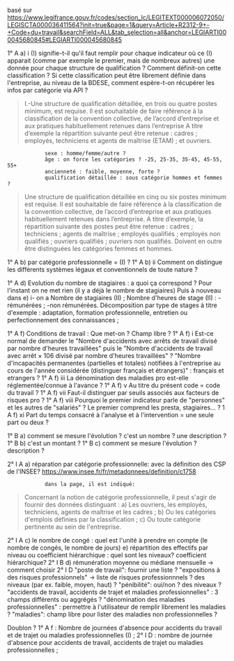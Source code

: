 basé sur https://www.legifrance.gouv.fr/codes/section_lc/LEGITEXT000006072050/LEGISCTA000036411564?init=true&page=1&query=Article+R2312-9+-+Code+du+travail&searchField=ALL&tab_selection=all&anchor=LEGIARTI000045680845#LEGIARTI000045680845


1°  A   a)  i   (I) signifie-t-il qu'il faut remplir pour chaque indicateur où ce (I) apparait (comme par exemple le premier, mais de nombreux autres) une donnée pour chaque structure de qualification ? Comment définit-on cette classification ? Si cette classification peut être librement définie dans l'entreprise, au niveau de la BDESE, comment espère-t-on récupérer les infos par catégorie via API ?


> I.-Une structure de qualification détaillée, en trois ou quatre postes minimum, est requise. 
> Il est souhaitable de faire référence à la classification de la convention collective, de l’accord d’entreprise et aux pratiques habituellement retenues dans l’entreprise
> A titre d’exemple la répartition suivante peut être retenue : cadres ; employés, techniciens et agents de maîtrise (ETAM) ; et ouvriers.

                sexe : homme/femme/autre ?
                âge : on force les catégories ? -25, 25-35, 35-45, 45-55, 55+
                ancienneté : faible, moyenne, forte ?
                qualification détaillée : sous catégorie hommes et femmes ?

> Une structure de qualification détaillée en cinq ou six postes minimum est requise. Il est souhaitable de faire référence à la classification de la convention collective, de l’accord d’entreprise et aux pratiques habituellement retenues dans l’entreprise.
> A titre d’exemple, la répartition suivante des postes peut être retenue : cadres ; techniciens ; agents de maîtrise ; employés qualifiés ; employés non qualifiés ; ouvriers qualifiés ; ouvriers non qualifiés. Doivent en outre être distinguées les catégories femmes et hommes.

1°  A   b)  par catégorie professionnelle = (I) ?
1°  A   b)   ii  Comment on distingue les différents systèmes légaux et conventionnels de toute nature ?

1°  A   d)  Evolution du nombre de stagiaires : a quoi ça correspond ? Pour l'instant on ne met rien (il y a déjà le nombre de stagiaires)
Puis à nouveau dans e) i- on a
Nombre de stagiaires (II) ;
Nombre d'heures de stage (II) :
-rémunérées ;
-non rémunérées.
Décomposition par type de stages à titre d'exemple : adaptation, formation professionnelle, entretien ou perfectionnement des connaissances ;

1°  A   f)  Conditions de travail : Que met-on ? Champ libre ?
1°  A   f)  i   Est-ce normal de demander le "Nombre d'accidents avec arrêts de travail divisé par nombre d'heures travaillées" puis le "Nombre d'accidents de travail avec arrêt × 106 divisé par nombre d'heures travaillées" ?
                "Nombre d'incapacités permanentes (partielles et totales) notifiées à l'entreprise au cours de l'année considérée (distinguer français et étrangers)" : français et etrangers ?
1°  A   f)  iii La dénomination des maladies pro est-elle réglementée/connue à l'avance ?
1°  A   f)  v   Au titre du présent code = code du travail ?
1°  A   f)  vii Faut-il distinguer par seuils associés aux facteurs de risques pro ?
1°  A   f)  viii Pourquoi le premier indicateur parle de "personnes" et les autres de "salariés" ? Le premier comprend les presta, stagiaires... ? 
1   A   f)  xi Part du temps consacré à l'analyse et à l'intervention = une seule part ou deux ?

1°  B   a)  comment se mesure l'évolution ? c'est un nombre ? une description ?
1°  B   b)  c'est un montant ?
1°  B   c)  comment se mesure l'évolution ? description ?

2°  I   A   a)  réparation par catégorie professionnelle: avec la définition des CSP de l'INSEE?
                https://www.insee.fr/fr/metadonnees/definition/c1758

                dans la page, il est indiqué:
> Concernant la notion de catégorie professionnelle, il peut s'agir de fournir des données distinguant :
> a) Les ouvriers, les employés, techniciens, agents de maîtrise et les cadres ;
> b) Ou les catégories d'emplois définies par la classification ;
> c) Ou toute catégorie pertinente au sein de l'entreprise.

2°  I   A   c) le nombre de congé : quel est l'unité à prendre en compte (le nombre de congés, le nombre de jours)
            e) répartition des effectifs  par niveau ou coefficient hiérarchique : quel sont les niveaux? coefficient hiérarchique?
2°  I   B   d) rémunération moyenne ou médiane mensuelle -> comment choisir
2°  I   D   "poste de travail": fournir une liste ?
            "expositions à des risques professionnels" -> liste de risques professionnnels ? des niveaux (par ex. faible, moyen, haut) ?
            "pénibilité": oui/non ? des niveaux ?
            "accidents de travail, accidents de trajet et maladies professionnelles" : 3 champs différents ou aggrégés ?
            "dénomination des maladies professionnelles" : permettre à l'utilisateur de remplir librement les maladies ?
            "maladies": champ libre pour lister des maladies non professionnelles ?


Doublon ?
1° A f : Nombre de journées d'absence pour accidents du travail et de trajet ou maladies professionnelles (I) ;
2° I D : nombre de journée d'absence pour accidents de travail, accidents de trajet ou maladies professionnelles ;